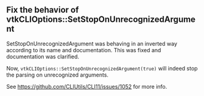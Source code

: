 ## Fix the behavior of vtkCLIOptions::SetStopOnUnrecognizedArgument

SetStopOnUnrecognizedArgument was behaving in an inverted way according to its name
and documentation. This was fixed and documentation was clarified.

Now, `vtkCLIOptions::SetStopOnUnrecognizedArgument(true)` will indeed stop the parsing
on unrecognized arguments.

See https://github.com/CLIUtils/CLI11/issues/1052 for more info.
